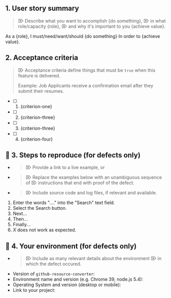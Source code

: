 <!-- 💡 TIP: Select the ↖︎⎾ Preview ⏋ Tab above help read these instructions. -->

## 1. User story summary

> ⌦ Describe what you want to accomplish {do something},
> ⌦ in what role/capacity {role},
> ⌦ and why it's important to you {achieve value}.

As a {role},
I must/need/want/should {do something}
In order to {achieve value}.

## 2. Acceptance criteria

> ⌦ Acceptance criteria define things that must be `true` when this feature is delivered.
>
> Example: Job Applicants receive a confirmation email after they submit their resumes.

* [ ] 1.  {criterion-one}
* [ ] 2.  {criterion-three}
* [ ] 3.  {criterion-three}
* [ ] 4.  {criterion-four}

## 🐞 3. Steps to reproduce (for defects only)

* > ⌦ Provide a link to a live example, or
* > ⌦ Replace the examples below with an unambiguous sequence of
  > ⌦ instructions that end with proof of the defect.
* > ⌦ Include source code and log files, if relevant and available.

1.  Enter the words "...." into the "Search" text field.
2.  Select the Search button.
3.  Next...
4.  Then...
5.  Finally...
6.  _X_ does not work as expected.

## 🐞 4. Your environment (for defects only)

* > ⌦ Include as many relevant details about the environment
  > ⌦ in which the defect occured.

- Version of `github-resource-converter`:
- Environment name and version (e.g. Chrome 39, node.js 5.4):
- Operating System and version (desktop or mobile):
- Link to your project:

<!-- ⛔️  Do not remove anything below this comment. ⛔️  -->
